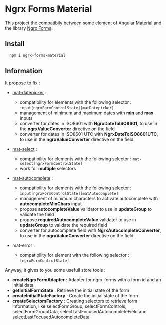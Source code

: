 # Ngrx Forms Material

This project the compatibily between some element of [Angular Material](https://github.com/angular/components) and the library [Ngrx Forms](https://github.com/MrWolfZ/ngrx-forms).

## Install

```bash
  npm i ngrx-forms-material
```

## Information

It propose to fix :

- [mat-datepicker](https://material.angular.io/components/datepicker/overview) :
  - compatibility for elements with the following selector : ```input[ngrxFormControlState][matDatepicker]```
  - management of minimum and maximum dates with **min** and **max** inputs
  - converter for dates in ISO8601 with **NgrxDateToISO8601**, to use in the **ngrxValueConverter** directive on the field
  - converter for dates in ISO8601 UTC with **NgrxDateToISO8601UTC**, to use in the **ngrxValueConverter** directive on the field

- [mat-select](https://material.angular.io/components/select/overview) :
  - compatibility for elements with the following selector : ```mat-select[ngrxFormControlState]```
  - work for **multiple** selectors

- [mat-autocomplete](https://material.angular.io/components/autocomplete/overview) :
  - compatibility for elements with the following selector : ```input[ngrxFormControlState][matAutocomplete]```
  - management of minimum characters to activate autocomplete with **autocompleteMinChars** input
  - propose **autocompleteValue** validator to use in **updateGroup** to validate the field
  - propose **requiredAutocompleteValue** validator to use in **updateGroup** to validate the required field
  - converter for autocomplete field with **NgrxAutocompleteConverter**, to use in the **ngrxValueConverter** directive on the field

- mat-error :
  - compatibility for element with the following selector : ```[ngrxFormControlState]```

Anyway, it gives to you some usefull store tools :

- **createNgrxFormAdapter** : Adapter for ngrx-forms with a form id and an initial data
- **getInitialFormState** : Retrieve the initial state of the form
- **createInitialStateFactory** : Create the initial state of the form
- **createSelectorsFactory** : Creating selectors to retrieve form information, like selectFormGroup, selectFormControls, selectFormGroupData, selectLastFocusedAutocompleteField and selectLastFocusedAutocompleteData
